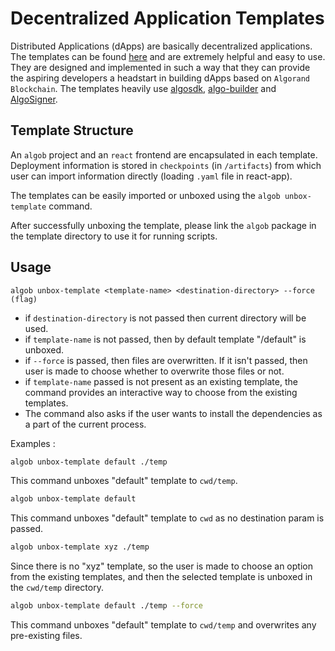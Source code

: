# Decentralized Application Templates

Distributed Applications (dApps) are basically decentralized applications. The templates can be found [here](https://github.com/scale-it/algo-builder-templates) and are extremely helpful and easy to use. They are designed and implemented in such a way that they can provide the aspiring developers a headstart in building dApps based on `Algorand Blockchain`. The templates heavily use [algosdk](https://github.com/algorand/js-algorand-sdk), [algo-builder](https://github.com/scale-it/algo-builder) and [AlgoSigner](https://github.com/PureStake/algosigner).

## Template Structure

An `algob` project and an `react` frontend are encapsulated in each template. Deployment information is stored in `checkpoints` (in `/artifacts`) from which user can import information directly (loading `.yaml` file in react-app).

The templates can be easily imported or unboxed using the `algob unbox-template` command. 

After successfully unboxing the template, please link the `algob` package in the template directory to use it for running scripts.


## Usage

`algob unbox-template <template-name> <destination-directory> --force (flag)`
 - if `destination-directory` is not passed then current directory will be used.
 - if `template-name` is not passed, then by default template "/default" is unboxed.
 - if `--force` is passed, then files are overwritten. If it isn't passed, then user is made to choose whether to overwrite those files or not.
 - if `template-name` passed is not present as an existing template, the command provides an interactive way to choose from the existing templates.
 - The command also asks if the user wants to install the dependencies as a part of the current process.

Examples :

```bash
algob unbox-template default ./temp
```
This command unboxes "default" template to `cwd/temp`.

```bash
algob unbox-template default
```
This command unboxes "default" template to `cwd` as no destination param is passed.

```bash
algob unbox-template xyz ./temp
```
Since there is no "xyz" template, so the user is made to choose an option from the existing templates, and then the selected template is unboxed in the `cwd/temp` directory.

```bash
algob unbox-template default ./temp --force
```
This command unboxes "default" template to `cwd/temp` and overwrites any pre-existing files.